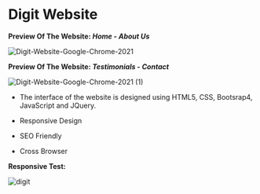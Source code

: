 # Digit Website

**Preview Of The Website: *Home - About Us***

![Digit-Website-Google-Chrome-2021](https://user-images.githubusercontent.com/37043217/104318394-65b24c00-54f0-11eb-8fd2-dfb88f850445.gif)

**Preview Of The Website: *Testimonials - Contact***

![Digit-Website-Google-Chrome-2021 (1)](https://user-images.githubusercontent.com/37043217/104318657-bde94e00-54f0-11eb-9807-9c4f0a9992c3.gif)

- The interface of the website is designed using HTML5, CSS, Bootsrap4, JavaScript and JQuery.

- Responsive Design
- SEO Friendly
- Cross Browser

**Responsive Test:**

![digit](https://user-images.githubusercontent.com/37043217/104318843-06a10700-54f1-11eb-865d-585262e17306.PNG)
